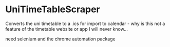 # UniTimeTableScraper
Converts the uni timetable to a .ics for import to calendar - why is this not a feature of the timetable website or app I will never know... 

need selenium and the chrome automation package 
